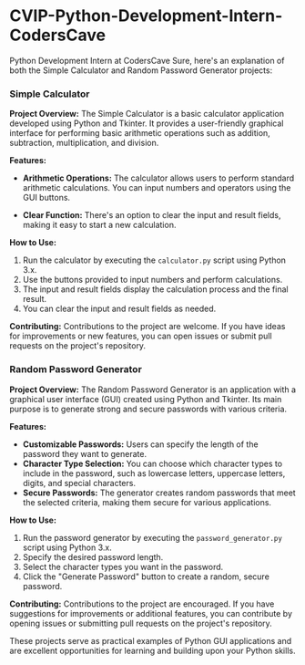 # CVIP-Python-Development-Intern-CodersCave
Python Development Intern at CodersCave
Sure, here's an explanation of both the Simple Calculator and Random Password Generator projects:

### Simple Calculator

**Project Overview:**
The Simple Calculator is a basic calculator application developed using Python and Tkinter. It provides a user-friendly graphical interface for performing basic arithmetic operations such as addition, subtraction, multiplication, and division.

**Features:**
- **Arithmetic Operations:** The calculator allows users to perform standard arithmetic calculations. You can input numbers and operators using the GUI buttons.

- **Clear Function:** There's an option to clear the input and result fields, making it easy to start a new calculation.

**How to Use:**
1. Run the calculator by executing the `calculator.py` script using Python 3.x.
2. Use the buttons provided to input numbers and perform calculations.
3. The input and result fields display the calculation process and the final result.
4. You can clear the input and result fields as needed.

**Contributing:**
Contributions to the project are welcome. If you have ideas for improvements or new features, you can open issues or submit pull requests on the project's repository.

### Random Password Generator

**Project Overview:**
The Random Password Generator is an application with a graphical user interface (GUI) created using Python and Tkinter. Its main purpose is to generate strong and secure passwords with various criteria.

**Features:**
- **Customizable Passwords:** Users can specify the length of the password they want to generate.
- **Character Type Selection:** You can choose which character types to include in the password, such as lowercase letters, uppercase letters, digits, and special characters.
- **Secure Passwords:** The generator creates random passwords that meet the selected criteria, making them secure for various applications.

**How to Use:**
1. Run the password generator by executing the `password_generator.py` script using Python 3.x.
2. Specify the desired password length.
3. Select the character types you want in the password.
4. Click the "Generate Password" button to create a random, secure password.

**Contributing:**
Contributions to the project are encouraged. If you have suggestions for improvements or additional features, you can contribute by opening issues or submitting pull requests on the project's repository.

These projects serve as practical examples of Python GUI applications and are excellent opportunities for learning and building upon your Python skills.

